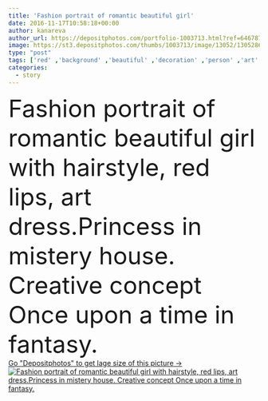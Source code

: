 ```yaml
---
title: 'Fashion portrait of romantic beautiful girl'
date: 2016-11-17T10:58:18+00:00
author: kanareva
author_url: https://depositphotos.com/portfolio-1003713.html?ref=64678756
image: https://st3.depositphotos.com/thumbs/1003713/image/13052/130528616/api_thumb_450.jpg?forcejpeg=true
type: "post"
tags: ['red' ,'background' ,'beautiful' ,'decoration' ,'person' ,'art' ,'girl' ,'female' ,'people' ,'beauty' ,'model' ,'nature' ,'abstract' ,'sensuality' ,'up' ,'flowers' ,'blond' ,'dark' ,'vintage' ,'time' ,'fashion' ,'character' ,'imagination' ,'creative' ,'fantasy' ,'dream' ,'woman' ,'forest' ,'feminine' ,'make' ,'makeup' ,'hairstyle' ,'magic' ,'lady' ,'in' ,'dress' ,'rose' ,'adventure' ,'fairytale' ,'fairy' ,'tale' ,'princess' ,'costume' ,'story' ,'wonder' ,'wonderland' ,'personage' ,'once' ,'upon' ,'alice' ]
categories: 
  - story
---
```

<div aling="center">
            <font size="60"> Fashion portrait of romantic beautiful girl with hairstyle, red lips, art dress.Princess in mistery house. Creative concept Once upon a time in fantasy.</font>   
</div>
<div>
    <a href='https://st3.depositphotos.com/thumbs/1003713/image/13052/130528616/api_thumb_450.jpg?forcejpeg=true?ref=64678756' target=_blank > Go "Depositphotos" to get lage size of this picture ->
        <img href='https://st3.depositphotos.com/thumbs/1003713/image/13052/130528616/api_thumb_450.jpg?forcejpeg=true?ref=64678756' src='https://st3.depositphotos.com/1003713/13052/i/950/depositphotos_130528616-stock-photo-fashion-portrait-of-romantic-beautiful.jpg?forcejpeg=true' alt='Fashion portrait of romantic beautiful girl with hairstyle, red lips, art dress.Princess in mistery house. Creative concept Once upon a time in fantasy.' >
    </a>
</div>
